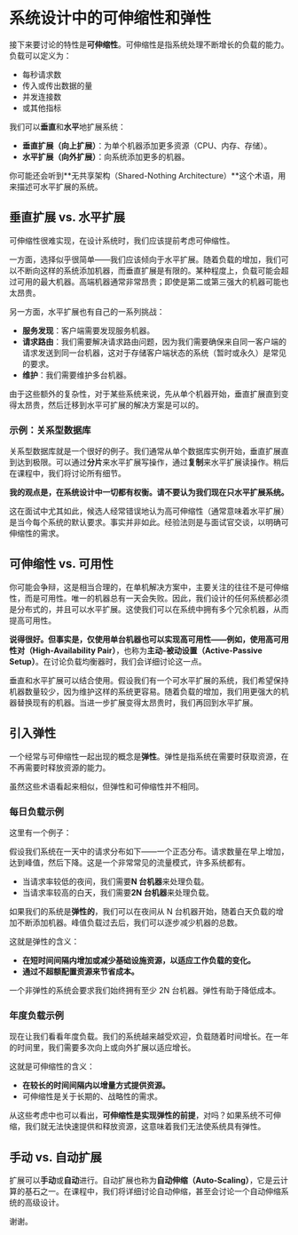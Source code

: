 # 系统设计中的可伸缩性和弹性

接下来要讨论的特性是**可伸缩性**。可伸缩性是指系统处理不断增长的负载的能力。负载可以定义为：

- 每秒请求数
- 传入或传出数据的量
- 并发连接数
- 或其他指标

我们可以**垂直**和**水平**地扩展系统：

- **垂直扩展（向上扩展）**：为单个机器添加更多资源（CPU、内存、存储）。
- **水平扩展（向外扩展）**：向系统添加更多的机器。

你可能还会听到**无共享架构（Shared-Nothing Architecture）**这个术语，用来描述可水平扩展的系统。

## 垂直扩展 vs. 水平扩展

可伸缩性很难实现，在设计系统时，我们应该提前考虑可伸缩性。

一方面，选择似乎很简单——我们应该倾向于水平扩展。随着负载的增加，我们可以不断向这样的系统添加机器，而垂直扩展是有限的。某种程度上，负载可能会超过可用的最大机器。高端机器通常非常昂贵；即使是第二或第三强大的机器可能也太昂贵。

另一方面，水平扩展也有自己的一系列挑战：

- **服务发现**：客户端需要发现服务机器。
- **请求路由**：我们需要解决请求路由问题，因为我们需要确保来自同一客户端的请求发送到同一台机器，这对于存储客户端状态的系统（暂时或永久）是常见的要求。
- **维护**：我们需要维护多台机器。

由于这些额外的复杂性，对于某些系统来说，先从单个机器开始，垂直扩展直到变得太昂贵，然后迁移到水平可扩展的解决方案是可以的。

### 示例：关系型数据库

关系型数据库就是一个很好的例子。我们通常从单个数据库实例开始，垂直扩展直到达到极限。可以通过**分片**来水平扩展写操作，通过**复制**来水平扩展读操作。稍后在课程中，我们将讨论所有细节。

**我的观点是，在系统设计中一切都有权衡。请不要认为我们现在只水平扩展系统。**

这在面试中尤其如此，候选人经常错误地认为高可伸缩性（通常意味着水平扩展）是当今每个系统的默认要求。事实并非如此。经验法则是与面试官交谈，以明确可伸缩性的需求。

## 可伸缩性 vs. 可用性

你可能会争辩，这是相当合理的，在单机解决方案中，主要关注的往往不是可伸缩性，而是可用性。唯一的机器总有一天会失败。因此，我们设计的任何系统都必须是分布式的，并且可以水平扩展。这使我们可以在系统中拥有多个冗余机器，从而提高可用性。

**说得很好。**但事实是，仅使用单台机器也可以实现高可用性——例如，使用**高可用性对（High-Availability Pair）**，也称为**主动-被动设置（Active-Passive Setup）**。在讨论负载均衡器时，我们会详细讨论这一点。

垂直和水平扩展可以结合使用。假设我们有一个可水平扩展的系统，我们希望保持机器数量较少，因为维护这样的系统更容易。随着负载的增加，我们用更强大的机器替换现有的机器。当进一步扩展变得太昂贵时，我们再回到水平扩展。

## 引入弹性

一个经常与可伸缩性一起出现的概念是**弹性**。弹性是指系统在需要时获取资源，在不再需要时释放资源的能力。

虽然这些术语看起来相似，但弹性和可伸缩性并不相同。

### 每日负载示例

这里有一个例子：

假设我们系统在一天中的请求分布如下——一个正态分布。请求数量在早上增加，达到峰值，然后下降。这是一个非常常见的流量模式，许多系统都有。

- 当请求率较低的夜间，我们需要**N 台机器**来处理负载。
- 当请求率较高的白天，我们需要**2N 台机器**来处理负载。

如果我们的系统是**弹性的**，我们可以在夜间从 N 台机器开始，随着白天负载的增加不断添加机器。峰值负载过去后，我们可以逐步减少机器的总数。

这就是弹性的含义：

- **在短时间间隔内增加或减少基础设施资源，以适应工作负载的变化。**
- **通过不超额配置资源来节省成本。**

一个非弹性的系统会要求我们始终拥有至少 2N 台机器。弹性有助于降低成本。

### 年度负载示例

现在让我们看看年度负载。我们的系统越来越受欢迎，负载随着时间增长。在一年的时间里，我们需要多次向上或向外扩展以适应增长。

这就是可伸缩性的含义：

- **在较长的时间间隔内以增量方式提供资源。**
- 可伸缩性是关于长期的、战略性的需求。

从这些考虑中也可以看出，**可伸缩性是实现弹性的前提**，对吗？如果系统不可伸缩，我们就无法快速提供和释放资源，这意味着我们无法使系统具有弹性。

## 手动 vs. 自动扩展

扩展可以**手动**或**自动**进行。自动扩展也称为**自动伸缩（Auto-Scaling）**，它是云计算的基石之一。在课程中，我们将详细讨论自动伸缩，甚至会讨论一个自动伸缩系统的高级设计。

谢谢。
